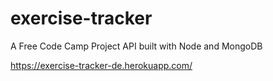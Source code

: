 # exercise-tracker
A Free Code Camp Project API built with Node and MongoDB


https://exercise-tracker-de.herokuapp.com/
